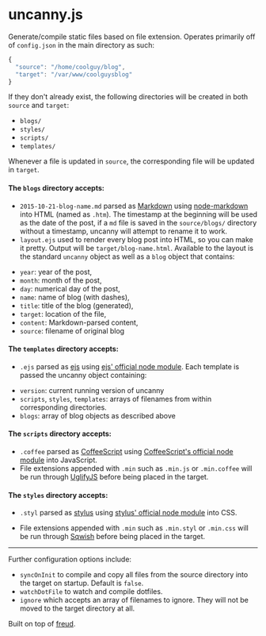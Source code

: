 uncanny.js
====

Generate/compile static files based on file extension. Operates primarily off of `config.json` in the main directory as such:

```js
{
  "source": "/home/coolguy/blog",
  "target": "/var/www/coolguysblog"
}
```

If they don't already exist, the following directories will be created in both `source` and `target`:
+ `blogs/`
+ `styles/`
+ `scripts/`
+ `templates/`

Whenever a file is updated in `source`, the corresponding file will be updated in `target`.

#### The `blogs` directory accepts: ####

+ `2015-10-21-blog-name.md` parsed as [Markdown](http://daringfireball.net/projects/markdown/syntax) using [node-markdown](https://github.com/andris9/node-markdown) into HTML (named as `.htm`). The timestamp at the beginning will be used as the date of the post, if a `md` file is saved in the `source/blogs/` directory without a timestamp, uncanny will attempt to rename it to work.
+ `layout.ejs` used to render every blog post into HTML, so you can make it pretty. Output will be `target/blog-name.html`. Available to the layout is the standard `uncanny` object as well as a `blog` object that contains:
- `year`: year of the post,
- `month`: month of the post,
- `day`: numerical day of the post,
- `name`: name of blog (with dashes),
- `title`: title of the blog (generated),
- `target`: location of the file,
- `content`: Markdown-parsed content,
- `source`: filename of original blog

#### The `templates` directory accepts: ####
+ `.ejs` parsed as [ejs](http://embeddedjs.com/) using [ejs' official node module](https://github.com/visionmedia/ejs). Each template is passed the uncanny object containing:
- `version`: current running version of uncanny
- `scripts`, `styles`, `templates`: arrays of filenames from within corresponding directories.
- `blogs`: array of blog objects as described above

#### The `scripts` directory accepts: ####
- `.coffee` parsed as [CoffeeScript](http://coffeescript.org/) using [CoffeeScript's official node module](https://github.com/jashkenas/coffee-script/) into JavaScript.
- File extensions appended with `.min` such as `.min.js` or `.min.coffee` will be run through [UglifyJS](https://github.com/mishoo/UglifyJS2) before being placed in the target.


#### The `styles` directory accepts: ####
* `.styl` parsed as [stylus](http://learnboost.github.io/stylus/) using [stylus' official node module](https://github.com/learnboost/stylus) into CSS.
- File extensions appended with `.min` such as `.min.styl` or `.min.css` will be run through [Sqwish](https://github.com/ded/sqwish) before being placed in the target.

----

Further configuration options include:
* `syncOnInit` to compile and copy all files from the source directory into the target on startup. Default is `false`.
* `watchDotFile` to watch and compile dotfiles.
* `ignore` which accepts an array of filenames to ignore. They will not be moved to the target directory at all.

Built on top of [freud](https://github.com/jarofghosts/freud).